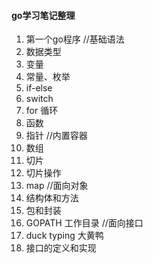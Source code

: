 #### go学习笔记整理
1. 第一个go程序
//基础语法
2. 数据类型
3. 变量
4. 常量、枚举
5. if-else
6. switch
7. for 循环
8. 函数
9. 指针
//内置容器
10. 数组
11. 切片
12. 切片操作
13. map
//面向对象
14. 结构体和方法
15. 包和封装
16. GOPATH 工作目录
//面向接口
17. duck typing 大黄鸭
18. 接口的定义和实现